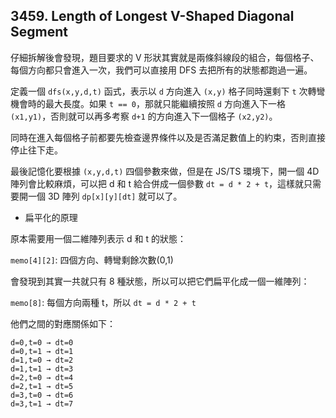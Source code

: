 ## 3459. Length of Longest V-Shaped Diagonal Segment

仔細拆解後會發現，題目要求的 V 形狀其實就是兩條斜線段的組合，每個格子、每個方向都只會進入一次，我們可以直接用 DFS 去把所有的狀態都跑過一遍。

定義一個 `dfs(x,y,d,t)` 函式，表示以 `d` 方向進入 `(x,y)` 格子同時還剩下 `t` 次轉彎機會時的最大長度。如果 `t == 0`，那就只能繼續按照 `d` 方向進入下一格 `(x1,y1)`，否則就可以再多考察 `d+1` 的方向進入下一個格子 `(x2,y2)`。

同時在進入每個格子前都要先檢查邊界條件以及是否滿足數值上的約束，否則直接停止往下走。

最後記憶化要根據 `(x,y,d,t)` 四個參數來做，但是在 JS/TS 環境下，開一個 4D 陣列會比較麻煩，可以把 d 和 t 給合併成一個參數 `dt = d * 2 + t`，這樣就只需要開一個 3D 陣列 `dp[x][y][dt]` 就可以了。

* 扁平化的原理

原本需要用一個二維陣列表示 d 和 t 的狀態：

`memo[4][2]`: 四個方向、轉彎剩餘次數(0,1)

會發現到其實一共就只有 8 種狀態，所以可以把它們扁平化成一個一維陣列：

`memo[8]`: 每個方向兩種 t，所以 `dt = d * 2 + t`

他們之間的對應關係如下：

```
d=0,t=0 → dt=0
d=0,t=1 → dt=1
d=1,t=0 → dt=2
d=1,t=1 → dt=3
d=2,t=0 → dt=4
d=2,t=1 → dt=5
d=3,t=0 → dt=6
d=3,t=1 → dt=7
```
